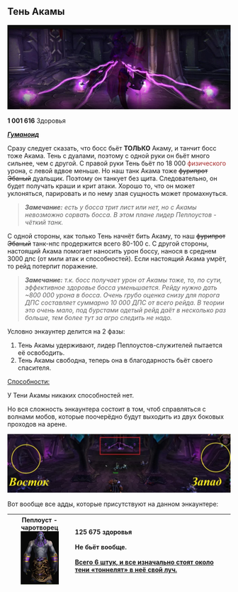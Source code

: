 ## Тень Акамы ##

![Ten](/img/Ten'Akami1.png)  

**1 001 616** Здоровья

<em><u><b>Гуманоид</b></u></em>

Сразу следует сказать, что босс бьёт **ТОЛЬКО** Акаму, и танчит босс тоже Акама. Тень с дуалами, поэтому с одной руки он бьёт много сильнее, чем с другой. С правой руки Тень бьёт по 18 000 <span style = "color:brown"> физического </span> урона, с левой вдвое меньше. Но наш танк Акама тоже ~~фурипрот Эбаный~~ дуальщик. Поэтому он танкует без щита. Следовательно, он будет получать краши и крит атаки. Хорошо то, что он может уклоняться, парировать и по нему злая сущность может промахнуться.

> ***Замечание:** есть у босса трит лист или нет, но с Акамы невозможно сорвать босса. В этом плане лидер Пеплоустов - чёткий танк.*

С одной стороны, как только Тень начнёт бить Акаму, то наш ~~фурипрот Эбаный~~ танк-нпс продержится всего 80-100 с. С другой стороны, настоящий Акама помогает наносить урон боссу, нанося в среднем 3000 дпс (от мили атак и способностей). Если настоящий Акама умрёт, то рейд потерпит поражение. 

>***Замечание:** т.к. босс получает урон от Акамы тоже, то, по сути, эффективное здоровье босса уменьшается. Рейду нужно дать ~800 000 урона в босса. Очень грубо оценка снизу для порога ДПС составляет суммарно 10 000 ДПС от всего рейда. В теории это очень мало, под бурстами одетый рейд даёт в несколько раз больше, тем более тут за агро следить не надо.*

Условно энкаунтер делится на 2 фазы: 

1. Тень Акамы удерживают, лидер Пеплоустов-служителей пытается её освободить.
2. Тень Акамы свободна, теперь она в благодарность бьёт своего спасителя.

<u>Способности:</u>

У Тени Акамы никаких способностей нет. 

Но вся сложность энкаунтера состоит в том, чтоб справляться с волнами мобов, которые поочерёдно будут выходить из двух боковых проходов на арене. 

![Teni](/img/Ten'Akami2.jpg)  

Вот вообще все адды, которые присутствуют на данном энкаунтере:

| **Пеплоуст - чаротворец** <br/> ![add1](/img/Ten'Akami_add1.png) | 125 675 здоровья  <br/><br/> Не бьёт вообще. <br/><br/> <u>Всего 6 штук, и все изначально стоят около тени «тоннелят» в неё свой луч.</u> |
|---|:---|



